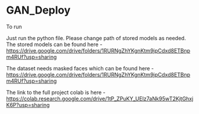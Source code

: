# GAN_Deploy

To run

Just run the python file. Please change path of stored models as needed. The stored models can be found here - https://drive.google.com/drive/folders/1RURNgZhYKgnKtm9jpCdxd8ETBnpm4RUf?usp=sharing

The dataset needs masked faces which can be found here - 
  https://drive.google.com/drive/folders/1RURNgZhYKgnKtm9jpCdxd8ETBnpm4RUf?usp=sharing
  
The link to the full project colab is here - 
https://colab.research.google.com/drive/1tP_ZPuKY_UElz7aNk95wT2KjtGhxjK6P?usp=sharing
